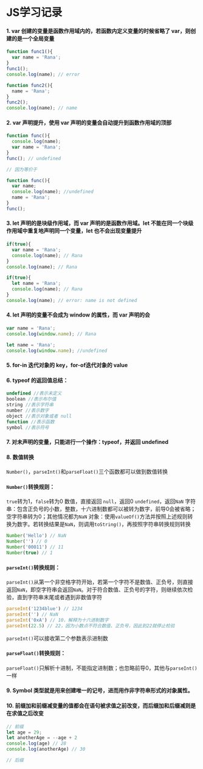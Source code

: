 # JS学习记录

#### 1. var 创建的变量是函数作用域内的，若函数内定义变量的时候省略了 var，则创建的是一个全局变量
```javascript
function func1(){
  var name = 'Rana';
}
func1();
console.log(name); // error

function func2(){
  name = 'Rana';
}
func2();
console.log(name); // name
```

#### 2. var 声明提升，使用 var 声明的变量会自动提升到函数作用域的顶部
```javascript
function func(){
  console.log(name);
  var name = 'Rana';
}
func(); // undefined

// 因为等价于

function func(){
  var name;
  console.log(name); //undefined
  name = 'Rana';
}
func();
```

#### 3. let 声明的是块级作用域，而 var 声明的是函数作用域。let 不能在同一个块级作用域中重复地声明同一个变量，let 也不会出现变量提升
```javascript
if(true){
  var name = 'Rana';
  console.log(name); // Rana
}
console.log(name); // Rana

if(true){
  let name = 'Rana';
  console.log(name); // Rana
}
console.log(name); // error: name is not defined
```

#### 4. let 声明的变量不会成为 window 的属性，而 var 声明的会
```javascript
var name = 'Rana';
console.log(window.name); // Rana

let name = 'Rana';
console.log(window.name); //undefined
```

#### 5. for-in 迭代对象的 key，for-of迭代对象的 value

#### 6. typeof 的返回值总结：
```javascript
undefined //表示未定义
boolean //表示布尔值
string //表示字符串
number //表示数字
object //表示对象或者 null
function //表示函数
symbol //表示符号
```

#### 7. 对未声明的变量，只能进行一个操作：typeof，并返回 undefined

#### 8. 数值转换
`Number()`，`parseInt()`和`parseFloat()`三个函数都可以做到数值转换
#### `Number()`转换规则：
`true`转为1，`false`转为0
数值，直接返回
`null`，返回0
`undefined`，返回`NaN`
字符串：包含正负号的小数，整数，十六进制数都可以被转为数字，前导0会被省略；空字符串转为0；其他情况都为`NaN`
对象：使用`valueOf()`方法并按照上述规则转换为数字。若转换结果是`NaN`，则调用`toString()`，再按照字符串转换规则转换
```javascript
Number('Hello') // NaN
Number('') // 0
Number('00011') // 11
Number(true) // 1
```

#### `parseInt()`转换规则：
`parseInt()`从第一个非空格字符开始，若第一个字符不是数值、正负号，则直接返回`NaN`，即空字符串会返回`NaN`。对于符合数值、正负号的字符，则继续依次检验，直到字符串末尾或者遇到非数值字符
```javascript
parseInt('1234blue') // 1234
parseInt('') // NaN
parseInt('0xA') // 10，解释为十六进制数字
parseInt(22.5) // 22，因为小数点不符合数值、正负号，因此到22就停止检验
```
`parseInt()`可以接收第二个参数表示进制数

#### `parseFloat()`转换规则：
`parseFloat()`只解析十进制，不能指定进制数；也忽略前导0，其他与`parseInt()`一样

#### 9. Symbol 类型就是用来创建唯一的记号，进而用作非字符串形式的对象属性。

#### 10. 前缀加和前缀减变量的值都会在语句被求值之前改变，而后缀加和后缀减则是在求值之后改变
```javascript
// 前缀
let age = 29;
let anotherAge = --age + 2
console.log(age) // 28
console.log(anotherAge) // 30

// 后缀
```